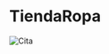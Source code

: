 # TiendaRopa
![Cita](https://github.com/user-attachments/assets/0f608110-da1c-4e97-a703-c9e5bd868fe4)
